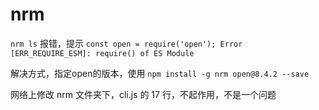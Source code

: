 # nrm

`nrm ls` 报错，提示 `const open = require('open'); Error [ERR_REQUIRE_ESM]: require() of ES Module`

解决方式，指定open的版本，使用 `npm install -g nrm open@8.4.2 --save`

网络上修改 nrm 文件夹下，cli.js 的 17 行，不起作用，不是一个问题

